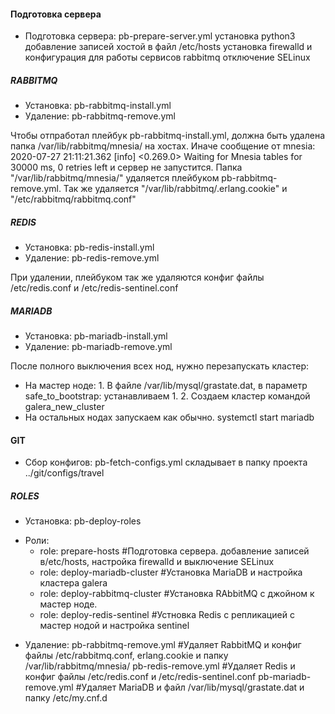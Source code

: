 #### Подготовка сервера #####

- Подготовка сервера: pb-prepare-server.yml
установка python3
добавление записей хостой в файл /etc/hosts
установка firewalld и конфигурация для работы сервисов rabbitmq
отключение SELinux


#####  RABBITMQ  #####

- Установка: pb-rabbitmq-install.yml
- Удаление:  pb-rabbitmq-remove.yml

 Чтобы отпработал плейбук pb-rabbitmq-install.yml, должна быть удалена папка /var/lib/rabbitmq/mnesia/ на хостах.
Иначе сообщение от mnesia: 2020-07-27 21:11:21.362 [info] <0.269.0> Waiting for Mnesia tables for 30000 ms, 0 retries left
и сервер не запустится.
 Папка "/var/lib/rabbitmq/mnesia/" удаляется плейбуком pb-rabbitmq-remove.yml.
 Так же удаляется "/var/lib/rabbitmq/.erlang.cookie" и "/etc/rabbitmq/rabbitmq.conf"



#####  REDIS  #####

- Установка: pb-redis-install.yml
- Удаление:  pb-redis-remove.yml

При удалении, плейбуком так же удаляются конфиг файлы /etc/redis.conf и /etc/redis-sentinel.conf


#####  MARIADB  #####

- Установка: pb-mariadb-install.yml
- Удаление:  pb-mariadb-remove.yml

После полного выключения всех нод, нужно перезапускать кластер:
  - На мастер ноде:
        1. В файле /var/lib/mysql/grastate.dat, в параметр safe_to_bootstrap: устанавливаем 1.
        2. Создаем кластер командой galera_new_cluster
  - На остальных нодах запускаем как обычно. systemctl start mariadb

#### GIT #####

- Сбор конфигов: pb-fetch-configs.yml
складывает в папку проекта ../git/configs/travel

##### ROLES ######

- Установка: pb-deploy-roles

* Роли:
  - role: prepare-hosts            #Подготовка сервера. добавление записей в/etc/hosts, настройка firewalld и выключение SELinux
  - role: deploy-mariadb-cluster   #Установка MariaDB и настройка кластера galera
  - role: deploy-rabbitmq-cluster  #Установка RAbbitMQ с джойном к мастер ноде.
  - role: deploy-redis-sentinel    #Устновка Redis с репликацией с мастер нодой и настройка sentinel

- Удаление:
  pb-rabbitmq-remove.yml  #Удаляет RabbitMQ и конфиг файлы /etc/rabbitmq.conf, erlang.cookie и папку /var/lib/rabbitmq/mnesia/
  pb-redis-remove.yml     #Удаляет Redis и конфиг файлы /etc/redis.conf и /etc/redis-sentinel.conf
  pb-mariadb-remove.yml   #Удаляет MariaDB и файл /var/lib/mysql/grastate.dat и папку /etc/my.cnf.d
